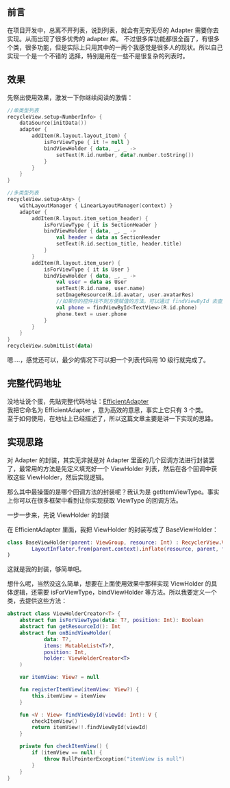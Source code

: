 
## 前言
在项目开发中，总离不开列表，说到列表，就会有无穷无尽的 Adapter 需要你去实现。从而出现了很多优秀的 adapter 库。
不过很多库功能都很全面了，有很多个类，很多功能，但是实际上只用其中的一两个我感觉是很多人的现状。所以自己实现一个是一个不错的
选择，特别是用在一些不是很复杂的列表时。

## 效果
先祭出使用效果，激发一下你继续阅读的激情：
```kotlin
//单类型列表
recycleView.setup<NumberInfo> {
    dataSource(initData())
    adapter {
        addItem(R.layout.layout_item) {
            isForViewType { it != null }
            bindViewHolder { data, _, _ ->
                setText(R.id.number, data?.number.toString())
            }
        }
    }
}

//多类型列表
recycleView.setup<Any> {
    withLayoutManager { LinearLayoutManager(context) }
    adapter {
        addItem(R.layout.item_setion_header) {
            isForViewType { it is SectionHeader }
            bindViewHolder { data, _, _ ->
                val header = data as SectionHeader
                setText(R.id.section_title, header.title)
            }
        }
        addItem(R.layout.item_user) {
            isForViewType { it is User }
            bindViewHolder { data, _, _ ->
                val user = data as User
                setText(R.id.name, user.name)
                setImageResource(R.id.avatar, user.avatarRes)
                //如果你的控件找不到方便赋值的方法，可以通过 findViewById 去查找
                val phone = findViewById<TextView>(R.id.phone)
                phone.text = user.phone
            }
        }
    }
}
recycleView.submitList(data)
```

嗯....，感觉还可以，最少的情况下可以把一个列表代码用 10 级行就完成了。

## 完整代码地址
没地址说个蛋，先贴完整代码地址：[EfficientAdapter]("https://github.com/EspoirX/EfficientAdapter")  
我把它命名为 EfficientAdapter ，意为高效的意思，事实上它只有 3 个类。  
至于如何使用，在地址上已经描述了，所以这篇文章主要是讲一下实现的思路。


## 实现思路
对 Adapter 的封装，其实无非就是对 Adapter 里面的几个回调方法进行封装罢了，最常用的方法是先定义填充好一个 ViewHolder
列表，然后在各个回调中获取这些 ViewHolder，然后实现逻辑。

那么其中最操蛋的是哪个回调方法的封装呢？我认为是 getItemViewType。事实上你可以在很多框架中看到让你实现获取 ViewType 的回调方法。

一步一步来，先说 ViewHolder 的封装

在 EfficientAdapter 里面，我把 ViewHolder 的封装写成了 BaseViewHolder：
```kotlin
class BaseViewHolder(parent: ViewGroup, resource: Int) : RecyclerView.ViewHolder(
        LayoutInflater.from(parent.context).inflate(resource, parent, false)
)
```
这就是我的封装，够简单吧。

想什么呢，当然没这么简单，想要在上面使用效果中那样实现 ViewHolder 的具体逻辑，还需要 isForViewType，bindViewHolder 等方法。所以我要定义一个类，去提供这些方法：
```kotlin
abstract class ViewHolderCreator<T> {
    abstract fun isForViewType(data: T?, position: Int): Boolean
    abstract fun getResourceId(): Int
    abstract fun onBindViewHolder(
            data: T?,
            items: MutableList<T>?,
            position: Int,
            holder: ViewHolderCreator<T>
    )

    var itemView: View? = null

    fun registerItemView(itemView: View?) {
        this.itemView = itemView
    }

    fun <V : View> findViewById(viewId: Int): V {
        checkItemView()
        return itemView!!.findViewById(viewId)
    }

    private fun checkItemView() {
        if (itemView == null) {
            throw NullPointerException("itemView is null")
        }
    }
}
```
      
